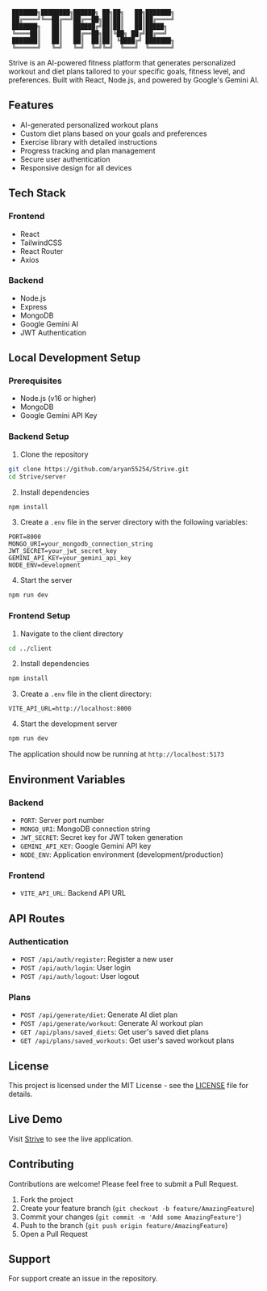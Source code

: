 ```
 ███████╗████████╗██████╗ ██╗██╗   ██╗███████╗
 ██╔════╝╚══██╔══╝██╔══██╗██║██║   ██║██╔════╝
 ███████╗   ██║   ██████╔╝██║██║   ██║█████╗
 ╚════██║   ██║   ██╔══██╗██║╚██╗ ██╔╝██╔══╝
 ███████║   ██║   ██║  ██║██║ ╚████╔╝ ███████╗
 ╚══════╝   ╚═╝   ╚═╝  ╚═╝╚═╝  ╚═══╝  ╚══════╝
```

Strive is an AI-powered fitness platform that generates personalized workout and diet plans tailored to your specific goals, fitness level, and preferences. Built with React, Node.js, and powered by Google's Gemini AI.

## Features

- AI-generated personalized workout plans
- Custom diet plans based on your goals and preferences
- Exercise library with detailed instructions
- Progress tracking and plan management
- Secure user authentication
- Responsive design for all devices

## Tech Stack

### Frontend

- React
- TailwindCSS
- React Router
- Axios

### Backend

- Node.js
- Express
- MongoDB
- Google Gemini AI
- JWT Authentication

## Local Development Setup

### Prerequisites

- Node.js (v16 or higher)
- MongoDB
- Google Gemini API Key

### Backend Setup

1. Clone the repository

```sh
git clone https://github.com/aryan55254/Strive.git
cd Strive/server
```

2. Install dependencies

```sh
npm install
```

3. Create a `.env` file in the server directory with the following variables:

```
PORT=8000
MONGO_URI=your_mongodb_connection_string
JWT_SECRET=your_jwt_secret_key
GEMINI_API_KEY=your_gemini_api_key
NODE_ENV=development
```

4. Start the server

```sh
npm run dev
```

### Frontend Setup

1. Navigate to the client directory

```sh
cd ../client
```

2. Install dependencies

```sh
npm install
```

3. Create a `.env` file in the client directory:

```
VITE_API_URL=http://localhost:8000
```

4. Start the development server

```sh
npm run dev
```

The application should now be running at `http://localhost:5173`

## Environment Variables

### Backend

- `PORT`: Server port number
- `MONGO_URI`: MongoDB connection string
- `JWT_SECRET`: Secret key for JWT token generation
- `GEMINI_API_KEY`: Google Gemini API key
- `NODE_ENV`: Application environment (development/production)

### Frontend

- `VITE_API_URL`: Backend API URL

## API Routes

### Authentication

- `POST /api/auth/register`: Register a new user
- `POST /api/auth/login`: User login
- `POST /api/auth/logout`: User logout

### Plans

- `POST /api/generate/diet`: Generate AI diet plan
- `POST /api/generate/workout`: Generate AI workout plan
- `GET /api/plans/saved_diets`: Get user's saved diet plans
- `GET /api/plans/saved_workouts`: Get user's saved workout plans

## License

This project is licensed under the MIT License - see the [LICENSE](LICENSE) file for details.

## Live Demo

Visit [Strive](https://strive.aryanmishra.site) to see the live application.

## Contributing

Contributions are welcome! Please feel free to submit a Pull Request.

1. Fork the project
2. Create your feature branch (`git checkout -b feature/AmazingFeature`)
3. Commit your changes (`git commit -m 'Add some AmazingFeature'`)
4. Push to the branch (`git push origin feature/AmazingFeature`)
5. Open a Pull Request

## Support

For support create an issue in the repository.
